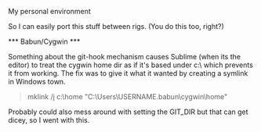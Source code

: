 My personal environment

So I can easily port this stuff between rigs.
(You do this too, right?)

*** Babun/Cygwin ***

Something about the git-hook mechanism causes Sublime (when its the editor)
to treat the cygwin home dir as if it's based under c:\ which prevents it
from working. The fix was to give it what it wanted by creating a symlink
in Windows town.

> mklink /j c:\home "C:\Users\USERNAME\.babun\cygwin\home"

Probably could also mess around with setting the GIT_DIR but that can get
dicey, so I went with this.